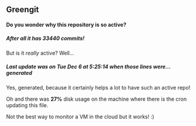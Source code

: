## Greengit

#### Do you wonder why this repository is so active?

##### After all it has 33440 commits!

But is it *really* active? Well...

##### Last update was on Tue Dec 6 at 5:25:14 when those lines were... generated

Yes, generated, because it certainly helps a lot to have such an active repo!

Oh and there was **27%** disk usage on the machine
where there is the cron updating this file.

Not the best way to monitor a VM in the cloud but it works! :)
